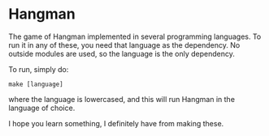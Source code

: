 # Hangman
The game of Hangman implemented in several programming languages. To run it in any of these, you need that language as the dependency. No outside modules are used, so the language is the only dependency. 

To run, simply do:

    make [language]

where the language is lowercased, and this will run Hangman in the language of choice.

I hope you learn something, I definitely have from making these.
